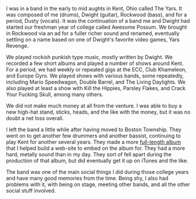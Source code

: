 I was in a band in the early to mid aughts in Kent, Ohio called The Yars.  It was composed of me (drums), Dwight (guitar), Rockwood (bass), and for a period, Dusty (vocals).  It was the continuation of a band me and Dwight had started our freshman year of college called Awesome Possum.  We brought in Rockwood via an ad for a fuller richer sound and renamed, eventually settling on a name based on one of Dwight's favorite video games, Yars Revenge.

We played rockish punkish type music, mostly written by Dwight.  We recorded a few short albums and played a number of shows around Kent.  For a period, we had weekly or repeated gigs at the ECC, Club Khameleon, and Europe Gyro.  We played shows with various bands, some repeatedly, including Mario Speedwagon, Double Barrel, and The Living Daylights.  We also played at least a show with Kill the Hippies, Parsley Flakes, and Crack Your Fucking Skull, among many others.

We did not make much money at all from the venture.  I was able to buy a new high-hat stand, sticks, heads, and the like with the money, but it was no doubt a net loss overall.

I left the band a little while after having moved to Boston Township.  They went on to get another few drummers and another bassist, continuing to play Kent for another several years.  They made a more [full-length album](https://www.amazon.com/dp/B001SS5076/ref=sr_1_12?crid=107CSY50GK9OA&dib=eyJ2IjoiMSJ9.XaZk0ayWGkwEwqzn692PNixhnfL7Rt8M_Q4vrpYkh3mTGX1KTo-vr1a9S8_xY6oJgdyxK1Qb41_ma5Pk8xgvZAGI-P6FzE9O1CFWsw5kysL9USIvWD3y4Rk-AS_aYe2ENrhh89-10-pKQG41vMd_Ew5CVq8bIc60sH3UUy2YO0I1cWGOuoN7kfdEP3I7qaEU88qHo_Sr-gMUVRv6iowoqw92-IFoygtVpt_1lwn4tPs._EkdMXBsUoyKG4dj014h7CdgVy9QF0yRr07hcXSnBVk&dib_tag=se&qid=1708405737&sprefix=the%20yars%20bitterswee,aps,151) that I helped build a web-site to embed on the album for.  They had a more hard, metally sound than in my day.  They sort of fell apart during the production of that album, but did eventually get it up on iTunes and the like.

The band was one of the main social things I did during those college years and have many good memories from the time.  Being shy, I also had problems with it, with being on stage, meeting other bands, and all the other social stuff involved.
